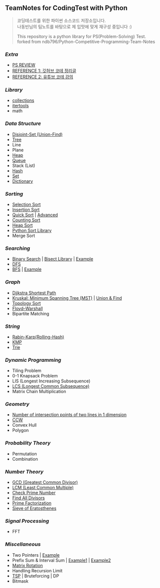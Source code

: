 ## TeamNotes for CodingTest with Python

> 코딩테스트를 위한 파이썬 소스코드 저장소입니다. </br> 나동빈님의 팀노트를 바탕으로 제 입맛에 맞게 재구성 중입니다 :)
>
> This repository is a python library for PS(Problem-Solving) Test. </br> forked from ndb796/Python-Competitive-Programming-Team-Notes


### _Extra_
* [PS REVIEW](https://github.com/euroversedev/BaekJoonOJ_Python/tree/main/.CheatSheet)
* [REFERENCE 1: 깃허브 코테 정리글](https://github.com/VSFe/Algorithm_Study)
* [REFERENCE 2: 유튜브 코테 강의](https://www.youtube.com/channel/UCHcG02L6TSS-StkSbqVy6Fg/playlists?view=50&sort=dd&shelf_id=1)

### _Library_
* [collections](/Library/collections.py)
* [itertools](/Library/itertools.py)
* math

### _Data Structure_
* [Disjoint-Set (Union-Find)](/DataStructure/disjoint_set.py)
* [Tree](/DataStructure/tree.py)
* Line
* Plane
* [Heap](/DataStructure/heap.py)
* [Queue](/DataStructure/deque.py)
* Stack (List)
* [Hash](/DataStructure/hash.py)
* [Set](/DataStructure/set.py)
* [Dictionary](/DataStructure/dictionary.py)

### _Sorting_
* [Selection Sort](/Sorting/selection_sort.py)
* [Insertion Sort](/Sorting/insertion_sort.py)
* [Quick Sort](/Sorting/quick_sort.py) | [Advanced](/Sorting/quick_sort_2.py) 
* [Counting Sort](/Sorting/counting_sort.py)
* [Heap Sort](/DataStructure/heap.py)
* [Python Sort Library](/Sorting/python_sort_library.py)
* Merge Sort

### _Searching_
* [Binary Search](/Searching/binary_search.py) | [Bisect Library](/Searching/python_binary_search_library.py) | [Example](/Searching/count_the_number_of_frequencies_in_a_sorted_array.py)
* [DFS](/Searching/DFS.py)
* [BFS](/Searching/BFS.py) | [Example](/Searching/find_the_number_of_connected_components.py)

### _Graph_
* [Dijkstra Shortest Path](/Graph/dijkstra_shortest_path.py)
* [Kruskal: Minimum Spanning Tree (MST)](/Graph/kruskal.py) | [Union & Find](/DataStructure/disjoint_set.py)
* [Topology Sort](/Graph/topology_sort.py)
* [Floyd–Warshall](/Graph/floyd_warshall.py)
* Bipartite Matching

### _String_
* [Rabin-Karp(Rolling-Hash)](/String/Rabin-Karp.py)
* [KMP](/String/KMP.py)
* [Trie](/String/Trie.py)

### _Dynamic Programming_
* Tiling Problem
* 0-1 Knapsack Problem
* LIS (Longest Increasing Subsequence)
* [LCS (Longest Common Subsequence)](/DynamicProgramming/LCS.py)
* Matrix Chain Multiplication

### _Geometry_
* [Number of intersection points of two lines in 1 dimension](/Geometry/number_of_intersection_points_of_two_lines_in_1_dimension.py)
* [CCW](/Geometry/ccw.py)
* Convex Hull
* Polygon

### _Probability Theory_
* Permutation
* Combination

### _Number Theory_
* [GCD (Greatest Common Divisor)](/Number%20Theory/gcd.py)
* [LCM (Least Common Multiple)](/Number%20Theory/lcm.py)
* [Check Prime Number](/Number%20Theory/is_prime_number.py)
* [Find All Divisors](/Number%20Theory/find_all_divisors_of_a_number.py)
* [Prime Factorization](/Number%20Theory/prime_factorization.py)
* [Sieve of Eratosthenes](/Number%20Theory/is_prime_number.py)

### _Signal Processing_
* FFT

### _Miscellaneous_
* Two Pointers | [Example](/Miscellaneous/number_of_intervals_whose_sum_is_M.py)
* Prefix Sum & Interval Sum | [Example1](/Miscellaneous/prefix_sum.py) | [Example2](/Miscellaneous/fenwick_tree.py)
* [Matrix Rotation](/Miscellaneous/rotate_a_matrix_by_90_degree.py)
* Handling Recursion Limit
* [TSP](/Miscellaneous/TSP.py) | Bruteforcing | DP
* Bitmask
